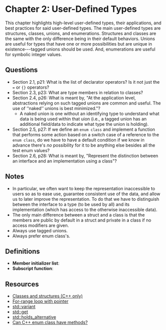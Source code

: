 # Chapter 2: User-Defined Types

This chapter highlights high-level user-defined types, their applications, and best practices for said user-defined types. The main user-defined types are structures, classes, unions, and enumerations. Structures and classes are the same with the only difference being in their default behaviors. Unions are useful for types that have one or more possibilities but are unique in existence---tagged unions should be used. And, enumerations are useful for symbolic integer values.

## Questions

- Section 2.1, p21: What is the list of declarator operators? Is it not just the `=` or `{}` operators?
- Section 2.3, p23: What are type members in relation to classes?
- Section 2.4, p26: What is meant by, "At the application level, abstractions relying on such tagged unions are common and useful. The use of ‘‘naked’’ unions is best minimized."?
  - A naked union is one without an identifying type to understand what data is being used within that uion (i.e., a tagged union has an additional field/data to indicate what type the union is holding).
- Section 2.5, p27: If we define an `enum class` and implement a function that performs some action based on a switch case of a reference to the `enum class`, do we have to have a default condition if we know in advance there's _no_ possibility for it to be anything else besides all the test enum values?
- Section 2.6, p28: What is meant by, "Represent the distinction between an interface and an implementation using a class"?

## Notes

- In particular, we often want to keep the representation inaccessible to users so as to ease use, guarantee consistent use of the data, and allow us to later improve the representation. To do that we have to distinguish between the interface to a type (to be used by all) and its implementation (which has access to the otherwise inaccessible data).
- The only main difference between a struct and a class is that the members are public by default in a struct and private in a class if no access modifiers are given.
- Always use tagged unions.
- Always prefer enum class's.

## Definitions

- **Member initializer list**:
- **Subscript function**:

## Resources

- [Classes and structures (C++ only)](https://www.ibm.com/docs/en/zos/2.3.0?topic=only-classes-structures-c)
- [For-range loop with pointer](http://www.cplusplus.com/forum/beginner/185046/)
- [std::variant](https://en.cppreference.com/w/cpp/utility/variant)
- [std::get](https://en.cppreference.com/w/cpp/utility/variant/get)
- [std::holds_alternative](https://en.cppreference.com/w/cpp/utility/variant/holds_alternative)
- [Can C++ enum class have methods?](https://stackoverflow.com/questions/21295935/can-a-c-enum-class-have-methods)
